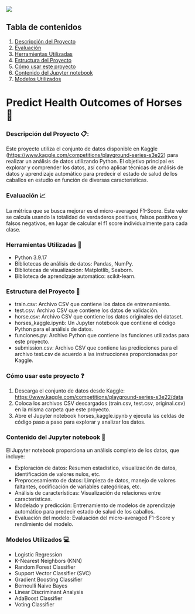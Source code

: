<img src="https://img.freepik.com/foto-gratis/ai-generated-horses-picture_23-2150650829.jpg?t=st=1697467232~exp=1697467832~hmac=fa391f8f0b9f9b2969c4d727dbf92e82f7c4a7e7472e1fa784c4a21b173aa5fb">

## Tabla de contenidos

1. [Descripción del Proyecto](#descripción-del-proyecto-:clipboard:)
2. [Evaluación](#evaluación)
3. [Herramientas Utilizadas](#herramientas-utilizadas)
4. [Estructura del Proyecto](#estructura-del-proyecto)
5. [Cómo usar este proyecto](#cómo-usar-este-proyecto)
6. [Contenido del Jupyter notebook](#contenido-del-jupyter-notebook)
7. [Modelos Utilizados](#modelos-utilizados)


# Predict Health Outcomes of Horses :horse:

### Descripción del Proyecto 📋:
Este proyecto utiliza el conjunto de datos disponible en Kaggle (https://www.kaggle.com/competitions/playground-series-s3e22) para realizar un análisis de datos utilizando Python. El objetivo principal es explorar y comprender los datos, así como aplicar técnicas de análisis de datos y aprendizaje automático para predecir el estado de salud de los caballos en estudio en función de diversas características.

### Evaluación :chart_with_upwards_trend:
La métrica que se busca mejorar es el micro-averaged F1-Score. Este valor se calcula usando la totalidad de verdaderos positivos, falsos positivos y falsos negativos, en lugar de calcular el f1 score individualmente para cada clase.

### Herramientas Utilizadas :wrench:
- Python 3.9.17
- Bibliotecas de análisis de datos: Pandas, NumPy.
- Bibliotecas de visualización: Matplotlib, Seaborn.
- Biblioteca de aprendizaje automático: scikit-learn.

### Estructura del Proyecto :open_file_folder:
- train.csv: Archivo CSV que contiene los datos de entrenamiento.
- test.csv: Archivo CSV que contiene los datos de validación.
- horse.csv: Archivo CSV que contiene los datos originales del dataset.
- horses_kaggle.ipynb: Un Jupyter notebook que contiene el código Python para el análisis de datos.
- funciones.py: Archivo Python que contiene las funciones utilizadas para este proyecto.
- submission.csv: Archivo CSV que contiene las predicciones para el archivo test.csv de acuerdo a las instrucciones proporcionadas por Kaggle.

### Cómo usar este proyecto :question:
1. Descarga el conjunto de datos desde Kaggle: https://www.kaggle.com/competitions/playground-series-s3e22/data
2. Coloca los archivos CSV descargados (train.csv, test.csv, original.csv) en la misma carpeta que este proyecto.
3. Abre el Jupyter notebook horses_kaggle.ipynb y ejecuta las celdas de código paso a paso para explorar y analizar los datos.

### Contenido del Jupyter notebook :page_facing_up:
El Jupyter notebook proporciona un análisis completo de los datos, que incluye:
- Exploración de datos: Resumen estadístico, visualización de datos, identificación de valores nulos, etc.
- Preprocesamiento de datos: Limpieza de datos, manejo de valores faltantes, codificación de variables categóricas, etc.
- Análisis de características: Visualización de relaciones entre características.
- Modelado y predicción: Entrenamiento de modelos de aprendizaje automático para predecir estado de salud de los caballos.
- Evaluación del modelo: Evaluación del  micro-averaged F1-Score y rendimiento del modelo.

### Modelos Utilizados :computer:
- Logistic Regression
- K-Nearest Neighbors (KNN)
- Random Forest Classifier
- Support Vector Classifier (SVC)
- Gradient Boosting Classifier
- Bernoulli Naive Bayes
- Linear Discriminant Analysis
- AdaBoost Classifier
- Voting Classifier
